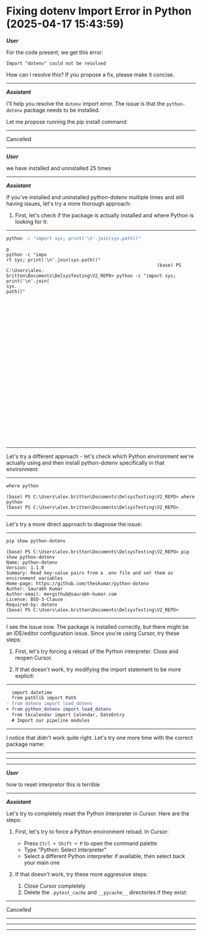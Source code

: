 <!-- Generated by SpecStory -->

# Fixing dotenv Import Error in Python (2025-04-17 15:43:59)

_**User**_

For the code present, we get this error:
```
Import "dotenv" could not be resolved
```
How can I resolve this? If you propose a fix, please make it concise.

---

_**Assistant**_

I'll help you resolve the `dotenv` import error. The issue is that the `python-dotenv` package needs to be installed.

Let me propose running the pip install command:

---

Cancelled

---

_**User**_

we have installed and uninstalled 25 times

---

_**Assistant**_

If you've installed and uninstalled python-dotenv multiple times and still having issues, let's try a more thorough approach:

1. First, let's check if the package is actually installed and where Python is looking for it:

---

```bash
python -c "import sys; print('\n'.join(sys.path))"
```

```
p                                                                python -c "impo
rt sys; print('\n'.join(sys.path))"
                                                        (base) PS C:\Users\alex.
britton\Documents\DelsysTesting\V2_REPO> python -c "import sys; print('\n'.join(
sys.
path))"
                            




























```

---

Let's try a different approach - let's check which Python environment we're actually using and then install python-dotenv specifically in that environment:

---

```bash
where python
```

```
(base) PS C:\Users\alex.britton\Documents\DelsysTesting\V2_REPO> where python
(base) PS C:\Users\alex.britton\Documents\DelsysTesting\V2_REPO>
```

---

Let's try a more direct approach to diagnose the issue:

---

```bash
pip show python-dotenv
```

```
(base) PS C:\Users\alex.britton\Documents\DelsysTesting\V2_REPO> pip show python-dotenv
Name: python-dotenv
Version: 1.1.0
Summary: Read key-value pairs from a .env file and set them as environment variables
Home-page: https://github.com/theskumar/python-dotenv
Author: Saurabh Kumar
Author-email: me+github@saurabh-kumar.com
License: BSD-3-Clause
Required-by: dotenv
(base) PS C:\Users\alex.britton\Documents\DelsysTesting\V2_REPO>
```

---

I see the issue now. The package is installed correctly, but there might be an IDE/editor configuration issue. Since you're using Cursor, try these steps:

1. First, let's try forcing a reload of the Python interpreter. Close and reopen Cursor.

2. If that doesn't work, try modifying the import statement to be more explicit:

---

```diff
  import datetime
  from pathlib import Path
- from dotenv import load_dotenv
+ from python_dotenv import load_dotenv
  from tkcalendar import Calendar, DateEntry
  # Import our pipeline modules
```

---

I notice that didn't work quite right. Let's try one more time with the correct package name:

---



---



---

_**User**_

how to reset interpretor this is terrible 

---

_**Assistant**_

Let's try to completely reset the Python interpreter in Cursor. Here are the steps:

1. First, let's try to force a Python environment reload. In Cursor:
   - Press `Ctrl + Shift + P` to open the command palette
   - Type "Python: Select Interpreter"
   - Select a different Python interpreter if available, then select back your main one

2. If that doesn't work, try these more aggressive steps:
   1. Close Cursor completely
   2. Delete the `.pytest_cache` and `__pycache__` directories if they exist:

---

Cancelled

---



---



---

